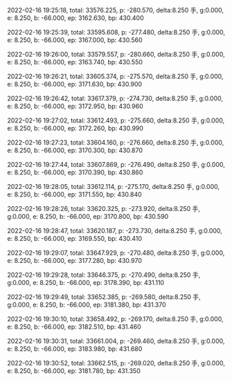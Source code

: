 2022-02-16 19:25:18, total: 33576.225, p: -280.570, delta:8.250 手, g:0.000, e: 8.250, b: -66.000, ep: 3162.630, bp: 430.400

2022-02-16 19:25:39, total: 33595.608, p: -277.480, delta:8.250 手, g:0.000, e: 8.250, b: -66.000, ep: 3167.000, bp: 430.560

2022-02-16 19:26:00, total: 33579.557, p: -280.660, delta:8.250 手, g:0.000, e: 8.250, b: -66.000, ep: 3163.740, bp: 430.550

2022-02-16 19:26:21, total: 33605.374, p: -275.570, delta:8.250 手, g:0.000, e: 8.250, b: -66.000, ep: 3171.630, bp: 430.900

2022-02-16 19:26:42, total: 33617.379, p: -274.730, delta:8.250 手, g:0.000, e: 8.250, b: -66.000, ep: 3172.950, bp: 430.960

2022-02-16 19:27:02, total: 33612.493, p: -275.660, delta:8.250 手, g:0.000, e: 8.250, b: -66.000, ep: 3172.260, bp: 430.990

2022-02-16 19:27:23, total: 33604.160, p: -276.660, delta:8.250 手, g:0.000, e: 8.250, b: -66.000, ep: 3170.300, bp: 430.870

2022-02-16 19:27:44, total: 33607.869, p: -276.490, delta:8.250 手, g:0.000, e: 8.250, b: -66.000, ep: 3170.390, bp: 430.860

2022-02-16 19:28:05, total: 33612.114, p: -275.170, delta:8.250 手, g:0.000, e: 8.250, b: -66.000, ep: 3171.550, bp: 430.840

2022-02-16 19:28:26, total: 33620.325, p: -273.920, delta:8.250 手, g:0.000, e: 8.250, b: -66.000, ep: 3170.800, bp: 430.590

2022-02-16 19:28:47, total: 33620.187, p: -273.730, delta:8.250 手, g:0.000, e: 8.250, b: -66.000, ep: 3169.550, bp: 430.410

2022-02-16 19:29:07, total: 33647.929, p: -270.480, delta:8.250 手, g:0.000, e: 8.250, b: -66.000, ep: 3177.280, bp: 430.970

2022-02-16 19:29:28, total: 33646.375, p: -270.490, delta:8.250 手, g:0.000, e: 8.250, b: -66.000, ep: 3178.390, bp: 431.110

2022-02-16 19:29:49, total: 33652.385, p: -269.580, delta:8.250 手, g:0.000, e: 8.250, b: -66.000, ep: 3181.380, bp: 431.370

2022-02-16 19:30:10, total: 33658.492, p: -269.170, delta:8.250 手, g:0.000, e: 8.250, b: -66.000, ep: 3182.510, bp: 431.460

2022-02-16 19:30:31, total: 33661.004, p: -269.460, delta:8.250 手, g:0.000, e: 8.250, b: -66.000, ep: 3183.980, bp: 431.680

2022-02-16 19:30:52, total: 33662.515, p: -269.020, delta:8.250 手, g:0.000, e: 8.250, b: -66.000, ep: 3181.780, bp: 431.350